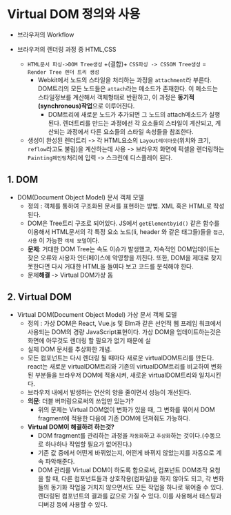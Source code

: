 # Virtual DOM 정의와 사용

- 브라우저의 Workflow

- 브라우저의 렌더링 과정 중 HTML,CSS
  - `HTML문서 파싱->DOM Tree생성` +(결합)+ `CSS파싱 -> CSSOM Tree생성` = `Render Tree 렌더 트리 생성`
    - Webkit에서 노드의 스타일을 처리하는 과정을 `attachment`라 부른다. DOM트리의 모든 노드들은 `attach`라는 메소드가 존재한다. 이 메소드는 스타일정보를 계산해서 객체형태로 반환하고, 이 과정은 **동기적(synchronous)작업**으로 이루어진다.
      - DOM트리에 새로운 노드가 추가되면 그 노드의 attach메소드가 실행된다. 렌더트리를 만드는 과정에선 각 요소들의 스타일이 계산되고, 계산되는 과정에서 다른 요소들의 스타일 속성들을 참조한다.
  - 생성이 완성된 렌더트리 -> 각 HTML요소의 `Layout레이아웃`(위치와 크기, `reflow`라고도 불림)을 계산하는데 사용 -> 브라우저 화면에 픽셀을 렌더링하는 `Painting페인팅`처리에 입력 -> 스크린에 디스플레이 된다.

## 1. DOM
- DOM(Document Object Model) 문서 객체 모델
  - 정의 : 객체를 통하여 구조화된 문서를 표현하는 방법. XML 혹은 HTML로 작성된다.
  - DOM은 Tree트리 구조로 되어있다. JS에서 `getElementbyid()` 같은 함수를 이용해서 HTML문서의 각 특정 요소 노드(li, header 와 같은 태그들)들을 `접근`, `사용` 이 가능한 `객체 모델`이다.
  - **문제**: 거대한 DOM Tree는 속도 이슈가 발생했고, 지속적인 DOM업데이트는 잦은 오류와 사용자 인터페이스에 악영향을 끼친다. 또한, DOM을 제대로 찾지 못한다면 다시 거대한 HTML을 들여다 보고 코드를 분석해야 한다.
  - 문제**해결** -> Virtual DOM가상 돔


## 2. Virtual DOM
- Virtual DOM(Document Object Model) 가상 문서 객체 모델
  - 정의 : 가상 DOM은 React, Vue.js 및 Elm과 같은 선언적 웹 프레임 워크에서 사용되는 DOM의 경량 JavaScript표현이다. 가상 DOM을 업데이트하는것은 화면에 아무것도 렌더링 할 필요가 없기 때문에 실
  - 실제 DOM 문서를 추상화한 개념.
  - 모든 컴포넌트는 다시 렌더링 될 때마다 새로운 virtualDOM트리를 만든다. react는 새로운 virtualDOM트리와 기존의 virtualDOM트리를 비교하여 변화된 부분들을 브라우저 DOM에 적용시켜, 새로운 virtualDOM트리와 일치시킨다.
  - 브라우저 내에서 발생하는 연산의 양을 줄이면서 성능이 개선된다.
  - **의문**: 더블 버퍼링으로써의 쓰임만 있는가?
    - 위의 문제는 Virtual DOM없이 변화가 있을 때, 그 변화를 묶어서 DOM fragment에 적용한 다음에 기존 DOM에 던져줘도 가능하다.
  - **Virtual DOM이 해결하려 하는것?**
    - DOM fragment를 관리하는 과정을 `자동화`하고 `추상화`하는 것이다.(수동으로 하나하나 작업할 필요가 없어진다.)
    - 기존 값 중에서 어떤게 바뀌었는지, 어떤게 바뀌지 않았는지를 자동으로 계속 파악해준다.
    - DOM 관리를 Virtual DOM이 하도록 함으로써, 컴포넌트 DOM조작 요청을 할 때, 다른 컴포넌트들과 상호작용(컴파일)을 하지 않아도 되고, 각 변화들의 동기화 작업을 거치지 않으면서도 모든 작업을 하나로 묶어줄 수 있다. 렌더링된 컴포넌트의 결과를 값으로 가질 수 있다. 이를 사용해서 테스팅과 디버깅 등에 사용할 수 있다.


